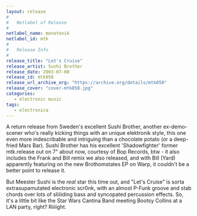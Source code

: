 ```yaml
---
layout: release
#
#   Netlabel of Release
#
netlabel_name: monotonik
netlabel_id: mtk
#
#   Release Info
#
release_title: "Let's Cruise"
release_artist: Sushi Brother
release_date: 2003-07-08
release_id: mtk058
release_url_archive_org: "https://archive.org/details/mtk058"
release_cover: "cover-mtk058.jpg"
categories:
   - electronic music
tags:
   - electronica
---
```

A return release from Sweden's excellent Sushi Brother, another ex-demo-scener who's really kicking things with an unique elektronik style, this one even more indescribable and intriguing than a chocolate potato (or a deep-fried Mars Bar). Sushi Brother has his excellent 'Shadowfighter' former mtk.release out on 7" about now, courtesy of Bop Records, btw - it also includes the Frank and Bill remix we also released, and with Bill (Yard) apparently featuring on the new Brothomstates EP on Warp, it couldn't be a better point to release it.

But Meester Sushi is the _real_ star this time out, and "Let's Cruise" is sorta extrasupamutated electronic scr0nk, with an almost P-Funk groove and stab chords over lots of sliiiiding bass and syncopated percussion effects. So, it's a little bit like the Star Wars Cantina Band meeting Bootsy Collins at a LAN party, right? Riiiight.

